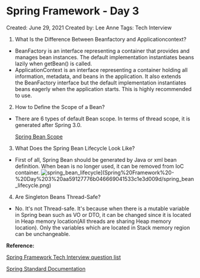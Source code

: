 # Spring Framework - Day 3

Created: June 29, 2021
Created by: Lee Anne
Tags: Tech Interview

1. What Is the Difference Between Beanfactory and Applicationcontext?

- BeanFactory is an interface representing a container that provides and manages bean instances. The default implementation instantiates beans lazily when getBean() is called.
- ApplicationContext is an interface representing a container holding all information, metadata, and beans in the application. It also extends the BeanFactory interface but the default implementation instantiates beans eagerly when the application starts. This is highly recommended to use.

2. How to Define the Scope of a Bean?

- There are 6 types of default Bean scope. In terms of thread scope, it is generated after Spring 3.0.

    [Spring Bean Scope](https://www.notion.so/a1931fad749243ba95109dcf3ce10f47)

3. What Does the Spring Bean Lifecycle Look Like?

- First of all, Spring Bean should be generated by Java or xml bean definition. When bean is no longer used, it can be removed from IoC container.
![spring_bean_lifecycle](https://user-images.githubusercontent.com/15176192/124012210-dfe17900-da1b-11eb-9cea-d253364ef296.png)](Spring%20Framework%20-%20Day%203%20aa59127776b046669041533c1e3d009d/spring_bean_lifecycle.png)

4. Are Singleton Beans Thread-Safe?

- No. It's not Thread-safe. It's because when there is a mutable variable in Spring bean such as VO or DTO, it can be changed since it is located in Heap memory location(All threads are sharing Heap memory location). Only the variables which are located in Stack memory region can be unchangeable.

**Reference:**

[Spring Framework Tech Interview question list](https://www.baeldung.com/spring-interview-questions#Q11)

[Spring Standard Documentation](https://docs.spring.io/spring-framework/docs/current/reference/html/index.html)
